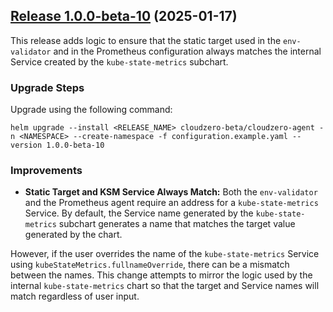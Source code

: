 ## [Release 1.0.0-beta-10](https://github.com/Cloudzero/cloudzero-charts/compare/v0.0.28...v1.0.0-beta-10) (2025-01-17)

This release adds logic to ensure that the static target used in the `env-validator` and in the Prometheus configuration always matches the internal Service created by the `kube-state-metrics` subchart.

### Upgrade Steps
Upgrade using the following command:
```console
helm upgrade --install <RELEASE_NAME> cloudzero-beta/cloudzero-agent -n <NAMESPACE> --create-namespace -f configuration.example.yaml --version 1.0.0-beta-10
```

### Improvements
* **Static Target and KSM Service Always Match:** Both the `env-validator` and the Prometheus agent require an address for a `kube-state-metrics` Service. By default, the Service name generated by the `kube-state-metrics` subchart generates a name that matches the target value generated by the chart.

However, if the user overrides the name of the `kube-state-metrics` Service using `kubeStateMetrics.fullnameOverride`, there can be a mismatch between the names. This change attempts to mirror the logic used by the internal `kube-state-metrics` chart so that the target and Service names will match regardless of user input.
